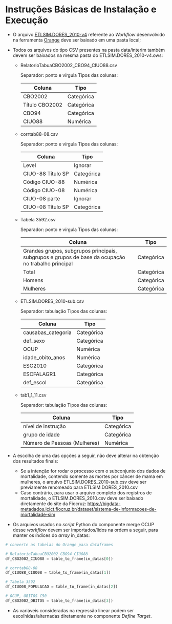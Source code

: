 # Instruções Básicas de Instalação e Execução

* O arquivo [ETLSIM.DORES_2010-v4](https://github.com/fernandomailbr/estudo-cancer-socio/blob/7e05268d3f0e1efb64fbb1e09aa53fd8d688b899/src/ETLSIM.DORES_2010-v4.ows) referente ao *Workflow* desenvolvido na ferramenta [Orange](https://orangedatamining.com/) deve ser baixado em uma pasta local;
* Todos os arquivos do tipo CSV presentes na pasta data/interim também devem ser baixados na mesma pasta do ETLSIM.DORES_2010-v4.ows:
  
  * RelatorioTabuaCBO2002_CBO94_CIUO88.csv
     
     Separador: ponto e vírgula
     Tipos das colunas:
     
     | Coluna         | Tipo       |
     |----------------|------------|
     | CBO2002        | Categórica |
     | Título CBO2002 | Categórica |
     | CBO94          | Categórica |
     | CIUO88         | Numérica   |
  
  * corrtab88-08.csv
  
     Separador: ponto e vírgula
     Tipos das colunas:
     
     | Coluna            | Tipo       |
     |-------------------|------------|
     | Level             | Ignorar    |    
     | CIUO-88 Título SP | Categórica |
     | Código CIUO-88    | Numérica   |
     | Código CIUO-08    | Numérica   |
     | CIUO-08 parte     | Ignorar    |
     | CIUO-08 Título SP | Categórica |

  * Tabela 3592.csv

     Separador: ponto e vírgula
     Tipos das colunas:
      
     | Coluna                                                                                             | Tipo       |
     |----------------------------------------------------------------------------------------------------|------------|
     | Grandes grupos, subgrupos principais, subgrupos e grupos de base da ocupação no trabalho principal | Categórica | 
     | Total                                                                                              | Categórica |
     | Homens                                                                                             | Categórica |
     | Mulheres                                                                                           | Categórica | 
     
  * ETLSIM.DORES_2010-sub.csv

     Separador: tabulação
     Tipos das colunas:
      
     | Coluna             | Tipo       |
     |--------------------|------------|
     | causabas_categoria	| Categórica | 
     | def_sexo	          | Categórica | 
     | OCUP	              | Numérica   |
     | idade_obito_anos	  | Numérica   |
     | ESC2010	          | Categórica |
     | ESCFALAGR1	        | Categórica | 
     | def_escol          | Categórica |
  
  * tab1_1_11.csv

     Separador: tabulação
     Tipos das colunas:
      
     | Coluna                       | Tipo       |
     |------------------------------|------------|
     | nível de instrução           | Categórica |
     | grupo de idade	              | Categórica | 
     | Número de Pessoas (Mulheres) | Numérica   |

* A escolha de uma das opções a seguir, não deve alterar na obtenção dos resultados finais:
  * Se a intenção for rodar o processo com o subconjunto dos dados de mortalidade, contendo somente as mortes por câncer de mama em mulheres, o arquivo ETLSIM.DORES_2010-sub.csv deve ser previamente renomeado para ETLSIM.DORES_2010.csv
  * Caso contrário, para usar o arquivo completo dos registros de mortalidade, o ETLSIM.DORES_2010.csv deve ser baixado diretamente do site da Fiocruz: https://bigdata-metadados.icict.fiocruz.br/dataset/sistema-de-informacoes-de-mortalidade-sim
* Os arquivos usados no *script* Python do componente merge OCUP desse *workflow* devem ser importados/lidos na ordem a seguir, para manter os índices do *array* in_datas:

~~~python
# converte as tabelas do Orange para dataframes

# RelatorioTabuaCBO2002_CBO94_CIUO88
df_CBO2002_CIUO88 = table_to_frame(in_datas[0])

# corrtab88-08
df_CIUO88_CIUO08 = table_to_frame(in_datas[1])

# Tabela 3592
df_CIUO08_POPULACAO = table_to_frame(in_datas[2])

# OCUP, OBITOS C50
df_CBO2002_OBITOS = table_to_frame(in_datas[3])
~~~

* As variáveis consideradas na regressão linear podem ser escolhidas/alternadas diretamente no componente *Define Target*.
